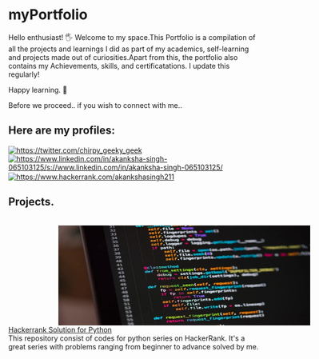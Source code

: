 # myPortfolio

Hello enthusiast! 🖐️
Welcome to my space.This Portfolio is a compilation of all the projects and learnings I did as part of my academics, self-learning and projects made out of curiosities.Apart from this, the portfolio also contains my Achievements, skills, and certificatations. I update this regularly! 

Happy learning. 🏹


Before we proceed.. if you wish to connect with me..
<h2 align="left"> Here are my profiles: </h2>
<p align="left">
<a href="https://twitter.com/chirpy_geek" target="blank"><img align="center" src="https://raw.githubusercontent.com/rahuldkjain/github-profile-readme-generator/master/src/images/icons/Social/twitter.svg" alt="https://twitter.com/chirpy_geeky_geek" height="30" width="40" /></a>
<a href="https://www.linkedin.com/in/akanksha-singh-065103125/s://www.linkedin.com/in/akanksha-singh-065103125/" target="blank"><img align="center" src="https://raw.githubusercontent.com/rahuldkjain/github-profile-readme-generator/master/src/images/icons/Social/linked-in-alt.svg" alt="https://www.linkedin.com/in/akanksha-singh-065103125/s://www.linkedin.com/in/akanksha-singh-065103125/" height="30" width="40" /></a>
<a href="https://www.hackerrank.com/akankshasingh211" target="blank"><img align="center" src="https://raw.githubusercontent.com/rahuldkjain/github-profile-readme-generator/master/src/images/icons/Social/hackerrank.svg" alt="https://www.hackerrank.com/akankshasingh211" height="30" width="40" /></a>
</p>

<h2 align="left">Projects.</h2>
<br>
<a href="https://github.com/akanksha21singh/pythonHackerRank" target="_blank"><img align="center" style="padding-left:100px" src="https://github.com/akanksha21singh/Images/blob/main/python%20hackerrank.jpeg" display: "inline-block"
  margin: "25px 10px" alt="https://github.com/akanksha21singh/pythonHackerRank"  height="200" width="5000" /><a href="https://github.com/akanksha21singh/pythonHackerRank" target="_blank" align="top" margin-left:"25px" >Hackerrank Solution for Python</a><br>This repository consist of codes for python series on HackerRank. It's a great series with problems ranging from beginner to advance solved by me.</a>





